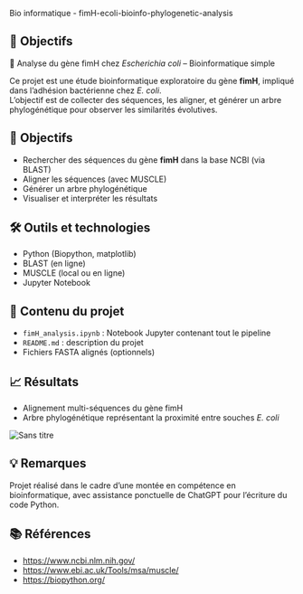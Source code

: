 Bio informatique - fimH-ecoli-bioinfo-phylogenetic-analysis

## 📌 Objectifs
🧬 Analyse du gène fimH chez *Escherichia coli* – Bioinformatique simple

Ce projet est une étude bioinformatique exploratoire du gène **fimH**, impliqué dans l’adhésion bactérienne chez *E. coli*.  
L’objectif est de collecter des séquences, les aligner, et générer un arbre phylogénétique pour observer les similarités évolutives.

## 📌 Objectifs
- Rechercher des séquences du gène **fimH** dans la base NCBI (via BLAST)
- Aligner les séquences (avec MUSCLE)
- Générer un arbre phylogénétique
- Visualiser et interpréter les résultats

## 🛠️ Outils et technologies
- Python (Biopython, matplotlib)
- BLAST (en ligne)
- MUSCLE (local ou en ligne)
- Jupyter Notebook

## 📁 Contenu du projet
- `fimH_analysis.ipynb` : Notebook Jupyter contenant tout le pipeline
- `README.md` : description du projet
- Fichiers FASTA alignés (optionnels)

## 📈 Résultats
- Alignement multi-séquences du gène fimH
- Arbre phylogénétique représentant la proximité entre souches *E. coli*

![Sans titre](https://github.com/user-attachments/assets/1189ede7-f5ac-47e6-af6a-3c859a6fd6ae)


## 💡 Remarques
Projet réalisé dans le cadre d’une montée en compétence en bioinformatique, avec assistance ponctuelle de ChatGPT pour l’écriture du code Python.

## 📚 Références
- https://www.ncbi.nlm.nih.gov/
- https://www.ebi.ac.uk/Tools/msa/muscle/
- https://biopython.org/
